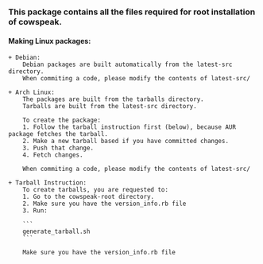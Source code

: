 ### This package contains all the files required for root installation of cowspeak.

#### Making Linux packages:
	+ Debian:
		Debian packages are built automatically from the latest-src directory.
		When commiting a code, please modify the contents of latest-src/

	+ Arch Linux:
		The packages are built from the tarballs directory.
		Tarballs are built from the latest-src directory.

		To create the package:
		1. Follow the tarball instruction first (below), because AUR package fetches the tarball.
		2. Make a new tarball based if you have committed changes.
		3. Push that change.
		4. Fetch changes.

		When commiting a code, please modify the contents of latest-src/

	+ Tarball Instruction:
		To create tarballs, you are requested to:
		1. Go to the cowspeak-root directory.
		2. Make sure you have the version_info.rb file
		3. Run:

		```
		generate_tarball.sh
		```

		Make sure you have the version_info.rb file
